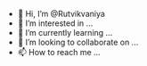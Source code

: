 - 👋 Hi, I’m @Rutvikvaniya
- 👀 I’m interested in ...
- 🌱 I’m currently learning ...
- 💞️ I’m looking to collaborate on ...
- 📫 How to reach me ...

<!---
Rutvikvaniya/Rutvikvaniya is a ✨ special ✨ repository because its `README.md` (this file) appears on your GitHub profile.
You can click the Preview link to take a look at your changes.
--->
